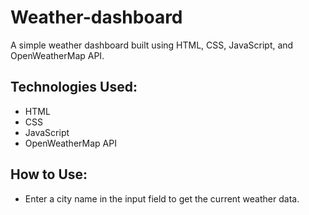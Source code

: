 # Weather-dashboard


A simple weather dashboard built using HTML, CSS, JavaScript, and OpenWeatherMap API.

## Technologies Used:
- HTML
- CSS
- JavaScript
- OpenWeatherMap API

## How to Use:
- Enter a city name in the input field to get the current weather data.
